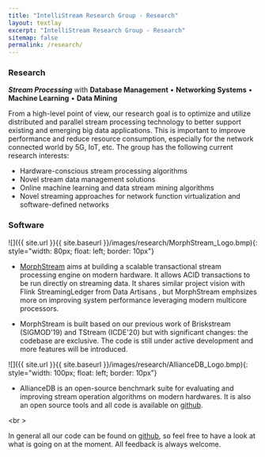 ```yaml
---
title: "IntelliStream Research Group - Research"
layout: textlay
excerpt: "IntelliStream Research Group - Research"
sitemap: false
permalink: /research/
---
```


### Research
***Stream Processing*** with **Database Management** • **Networking Systems** • **Machine Learning** • **Data Mining** 

From a high-level point of view, our research goal is to optimize and utilize distributed and parallel stream processing technology to better support existing and emerging big data applications. This is important to improve performance and reduce resource consumption, especially for the network connected world
by 5G, IoT, etc. The group has the following current research interests:

- Hardware-conscious stream processing algorithms
- Novel stream data management solutions
- Online machine learning and data stream mining algorithms
- Novel streaming approaches for network function virtualization and software-defined networks

### Software

![]({{ site.url }}{{ site.baseurl }}/images/research/MorphStream_Logo.bmp){: style="width: 80px; float: left; border: 10px"}
- [MorphStream](https://github.com/intellistream/MorphStream) aims at building a scalable transactional stream processing engine on modern hardware. It allows ACID transactions to be run directly on streaming data. It shares similar project vision with Flink StreamingLedger from Data Artisans , but MorphStream emphsizes more on improving system performance leveraging modern multicore processors. 

- MorphStream is built based on our previous work of Briskstream (SIGMOD'19) and TStream (ICDE'20) but with significant changes: the codebase are exclusive. The code is still under active development and more features will be introduced. 

![]({{ site.url }}{{ site.baseurl }}/images/research/AllianceDB_Logo.bmp){: style="width: 100px; float: left; border: 10px"}
- AllianceDB is an open-source benchmark suite for evaluating and improving stream operation algorithms on modern hardwares.
It is also an open source tools and all code is available on [github](https://github.com/intellistream/AllianceDB). 

<br \>

In general all our code can be found on [github](https://github.com/intellistream/), so feel free to have a look at what is going on at the moment. All feedback is always welcome. 









